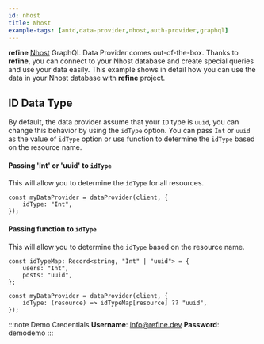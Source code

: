 ```yaml
---
id: nhost
title: Nhost
example-tags: [antd,data-provider,nhost,auth-provider,graphql]
---
```

**refine** [Nhost](https://nhost.io/) GraphQL Data Provider comes out-of-the-box. Thanks to **refine**, you can connect to your Nhost database and create special queries and use your data easily. This example shows in detail how you can use the data in your Nhost database with **refine** project.

## ID Data Type

By default, the data provider assume that your `ID` type is `uuid`, you can change this behavior by using the `idType` option. You can pass `Int` or `uuid` as the value of `idType` option or use function to determine the `idType` based on the resource name.

#### Passing 'Int' or 'uuid' to `idType`

This will allow you to determine the `idType` for all resources.

```tsx
const myDataProvider = dataProvider(client, {
    idType: "Int",
});
```

#### Passing function to `idType`

This will allow you to determine the `idType` based on the resource name.

```tsx
const idTypeMap: Record<string, "Int" | "uuid"> = {
    users: "Int",
    posts: "uuid",
};

const myDataProvider = dataProvider(client, {
    idType: (resource) => idTypeMap[resource] ?? "uuid",
});
```

:::note Demo Credentials
**Username**: info@refine.dev
**Password**: demodemo
:::

<CodeSandboxExample path="data-provider-nhost" />
